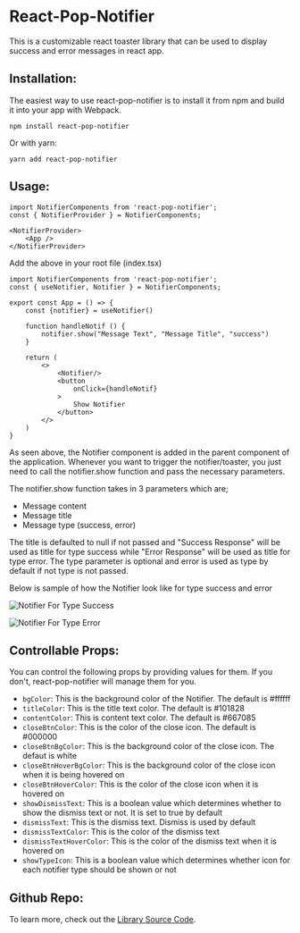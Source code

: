 # React-Pop-Notifier

This is a customizable react toaster library that can be used to display success and error messages in react app.

## Installation:

The easiest way to use react-pop-notifier is to install it from npm and build it into your app with Webpack.

`npm install react-pop-notifier`

Or with yarn:

`yarn add react-pop-notifier`

## Usage:

```tsx
import NotifierComponents from 'react-pop-notifier';
const { NotifierProvider } = NotifierComponents;

<NotifierProvider>
    <App />
</NotifierProvider>
```

Add the above in your root file (index.tsx)

```tsx
import NotifierComponents from 'react-pop-notifier';
const { useNotifier, Notifier } = NotifierComponents;

export const App = () => {
    const {notifier} = useNotifier()

    function handleNotif () {
        notifier.show("Message Text", "Message Title", "success")
    }

    return (
        <>
            <Notifier/>
            <button 
                onClick={handleNotif}
            >
                Show Notifier
            </button>
        </>
    )
}
```

As seen above, the Notifier component is added in the parent component of the application. Whenever you want to trigger the notifier/toaster, you just need to call the notifier.show function and pass the necessary parameters.

The notifier.show function takes in 3 parameters which are;

- Message content
- Message title
- Message type (success, error)

The title is defaulted to null if not passed and "Success Response" will be used as title for type success while "Error Response" will be used as title for type error.
The type parameter is optional and error is used as type by default if not type is not passed.

Below is sample of how the Notifier look like for type success and error

![Notifier For Type Success](https://res.cloudinary.com/trustbreed/image/upload/v1711994679/CRENDLY_Notifier-undefined-1711994677134.png)

![Notifier For Type Error](https://res.cloudinary.com/trustbreed/image/upload/v1711996145/CRENDLY_IDCARD-undefined-1711996143117.png)

## Controllable Props:

You can control the following props by providing values for them. If you don't, react-pop-notifier will manage them for you.

- `bgColor`: This is the background color of the Notifier. The default is #ffffff
- `titleColor`: This is the title text color. The default is #101828
- `contentColor`: This is content text color. The default is #667085
- `closeBtnColor`: This is the color of the close icon. The default is #000000
- `closeBtnBgColor`: This is the background color of the close icon. The defaut is white
- `closeBtnHoverBgColor`: This is the background color of the close icon when it is being hovered on
- `closeBtnHoverColor`: This is the color of the close icon when it is hovered on
- `showDismissText`: This is a boolean value which determines whether to show the dismiss text or not. It is set to true by default
- `dismissText`: This is the dismiss text. Dismiss is used by default
- `dismissTextColor`: This is the color of the dismiss text
- `dismissTextHoverColor`: This is the color of the dismiss text when it is hovered on
- `showTypeIcon`: This is a boolean value which determines whether icon for each notifier type should be shown or not


## Github Repo:

To learn more, check out the [Library Source Code](https://github.com/hurlaniyhi/react-pop-notifier).
